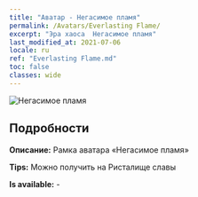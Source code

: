 ```yaml
---
title: "Аватар - Негасимое пламя"
permalink: /Avatars/Everlasting Flame/
excerpt: "Эра хаоса  Негасимое пламя"
last_modified_at: 2021-07-06
locale: ru
ref: "Everlasting Flame.md"
toc: false
classes: wide
---
```

 ![Негасимое пламя](/images/a/avatarFrame_77.png)

## Подробности

 **Описание:** Рамка аватара «Негасимое пламя» 

 **Tips:** Можно получить на Ристалище славы 

 **Is available:**  - 

